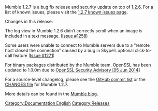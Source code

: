 Mumble 1.2.7 is a bug fix release and security update on top of
[1.2.6](1.2.6 "wikilink"). For a list of known issues, please visit the
[1.2.7 known issues page](1.2.7_Known_Issues "wikilink").

Changes in this release:

The log view in Mumble 1.2.6 didn’t correctly scroll when an image is
included in a text message. ([Issue
\#1258](https://github.com/mumble-voip/mumble/issues/1258))

Some users were unable to connect to Mumble servers due to a “remote
host closed the connection” caused by a bug in Skype’s optional
click-to-call feature ([Issue
\#1271](https://github.com/mumble-voip/mumble/issues/1271))

For binary packages distributed by the Mumble team, OpenSSL has been
updated to 1.0.0m due to [OpenSSL Security Advisory \[05
Jun 2014](https://www.openssl.org/news/secadv_20140605.txt)\]

For a source-level changelog, please see the [GitHub commit
list](https://github.com/mumble-voip/mumble/commits/1.2.7) or the
[CHANGES file](https://github.com/mumble-voip/mumble/blob/1.2.7/CHANGES)
for Mumble 1.2.7.

More details can be found in the [Mumble
blog](http://blog.mumble.info/mumble-1-2-7/).

[Category:Documentation
English](Category:Documentation_English "wikilink")
[Category:Releases](Category:Releases "wikilink")